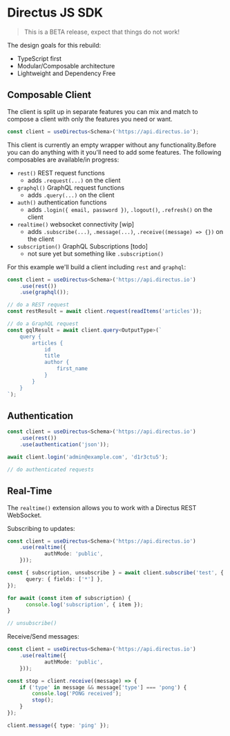 # Directus JS SDK

> This is a BETA release, expect that things do not work!

The design goals for this rebuild:
- TypeScript first
- Modular/Composable architecture
- Lightweight and Dependency Free

## Composable Client

The client is split up in separate features you can mix and match to compose a client with only the features you need or want.

```ts
const client = useDirectus<Schema>('https://api.directus.io');
```

This client is currently an empty wrapper without any functionality.Before you can do anything with it you'll need to add some features.
The following composables are available/in progress:
- `rest()` REST request functions
  - adds `.request(...)` on the client
- `graphql()` GraphQL request functions
  - adds `.query(...)` on the client
- `auth()` authentication functions
  - adds `.login({ email, password })`, `.logout()`, `.refresh()` on the client
- `realtime()` websocket connectivity [wip]
  - adds `.subscribe(...)`, `.message(...)`, `.receive((message) => {})` on the client
- `subscription()` GraphQL Subscriptions [todo]
  - not sure yet but something like `.subscription()`

For this example we'll build a client including `rest` and `graphql`:
```ts
const client = useDirectus<Schema>('https://api.directus.io')
    .use(rest())
    .use(graphql());

// do a REST request
const restResult = await client.request(readItems('articles'));

// do a GraphQL request
const gqlResult = await client.query<OutputType>(`
    query {
        articles {
            id
            title
            author {
                first_name
            }
        }
    }
`);

```

## Authentication

```ts
const client = useDirectus<Schema>('https://api.directus.io')
    .use(rest())
    .use(authentication('json'));

await client.login('admin@example.com', 'd1r3ctu5');

// do authenticated requests
```

## Real-Time

The `realtime()` extension allows you to work with a Directus REST WebSocket.

Subscribing to updates:
```ts
const client = useDirectus<Schema>('https://api.directus.io')
    .use(realtime({
		    authMode: 'public',
    }));

const { subscription, unsubscribe } = await client.subscribe('test', {
	  query: { fields: ['*'] },
});

for await (const item of subscription) {
	  console.log('subscription', { item });
}

// unsubscribe()
```

Receive/Send messages:
```ts
const client = useDirectus<Schema>('https://api.directus.io')
    .use(realtime({
		    authMode: 'public',
    }));

const stop = client.receive((message) => {
    if ('type' in message && message['type'] === 'pong') {
        console.log('PONG received');
        stop();
    }
});

client.message({ type: 'ping' });
```